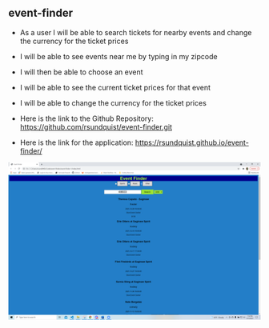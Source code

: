 ## event-finder
- As a user I will be able to search tickets for nearby events and change the currency for the ticket prices
- I will be able to see events near me by typing in my zipcode
- I will then be able to choose an event
- I will be able to see the current ticket prices for that event
- I will be able to change the currency for the ticket prices

- Here is the link to the Github Repository: 
  https://github.com/rsundquist/event-finder.git


- Here is the link for the application: 
  https://rsundquist.github.io/event-finder/

!['Screenshot'](assets/Images/EventFinder.png "EventFinder")

